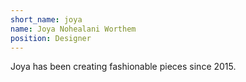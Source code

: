 ```yaml
---
short_name: joya
name: Joya Nohealani Worthem
position: Designer
---
```


Joya has been creating fashionable pieces since 2015.